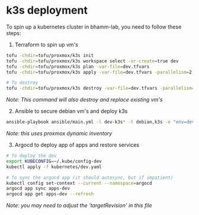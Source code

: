 # k3s deployment
To spin up a kubernetes cluster in bhamm-lab, you need to follow these steps:
1. Terraform to spin up vm's
```bash
tofu -chdir=tofu/proxmox/k3s init
tofu -chdir=tofu/proxmox/k3s workspace select -or-create=true dev
tofu -chdir=tofu/proxmox/k3s plan -var-file=dev.tfvars
tofu -chdir=tofu/proxmox/k3s apply -var-file=dev.tfvars -parallelism=2 -auto-approve

# To destroy
tofu -chdir=tofu/proxmox/k3s destroy -var-file=dev.tfvars -parallelism=2 -auto-approve
```
*Note: This command will also destroy and replace existing vm's*

2. Ansible to secure debian vm's and deploy k3s
```bash
ansible-playbook ansible/main.yml -l dev-k3s* -t debian,k3s -e "env=dev"
```
*Note: this uses proxmox dynamic inventory*

3. Argocd to deploy app of apps and restore services
```bash
# To deploy the dev
export KUBECONFIG=~/.kube/config-dev
kubectl apply -f kubernetes/dev.yaml

# To sync the argocd app (it should autosync, but if impatient)
kubectl config set-context --current --namespace=argocd
argocd app sync apps-dev
argocd app get apps-dev --refresh
```
*Note: you may need to adjust the 'targetRevision' in this file*

